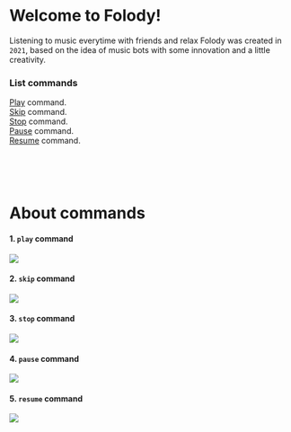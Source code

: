 # Welcome to Folody!

Listening to music everytime with friends and relax Folody was created in `2021`, based on the idea of ​​music bots with some innovation and a little creativity.

### List commands

[Play](https://github.com/Folody-Team/Folody-docs/blob/main/README.md#1-play-command) command.<br/>
[Skip](https://github.com/Folody-Team/Folody-docs/blob/main/README.md#2-skip-command) command.<br/>
[Stop](https://github.com/Folody-Team/Folody-docs/blob/main/README.md#3-stop-command) command.<br/>
[Pause](https://github.com/Folody-Team/Folody-docs/blob/main/README.md#4-pause-command) command.<br/>
[Resume](https://github.com/Folody-Team/Folody-docs/blob/main/README.md#5-resume-command) command.

<br/>
<br/>
<br/>

# About commands

#### 1. `play` command

<img src="https://mermaid.ink/svg/eyJjb2RlIjoiZ3JhcGggTFJcbkFbU29uZyBuYW1lIG9yIGxpbmsgb3IgaW1hZ2VdIC0tIFN0cmluZyAtLT4gQihTZWFyY2gpXG5BIC0tIEltYWdlIC0tPiBDKFNlYXJjaClcbkMgLS0gSGF2ZSB0ZXh0IC0tPiBFKFJlY29nbml6ZSB0ZXh0KSAtLT4gRihTdHJpbmcpIC0tPiBCXG5CIC0tPiBEe1BsYXl9XG5DIC0tPiBEIiwibWVybWFpZCI6eyJ0aGVtZSI6ImRhcmsifSwidXBkYXRlRWRpdG9yIjpmYWxzZSwiYXV0b1N5bmMiOnRydWUsInVwZGF0ZURpYWdyYW0iOmZhbHNlfQ"/>


#### 2. `skip` command


<img src="https://mermaid.ink/svg/eyJjb2RlIjoiZ3JhcGggTFJcbkFbU2tpcCBmdW5jdGlvbl0gLS0gcXVldWUgPT09IEIobnVsbCkgLS0-IEMoU3RvcCBwbGF5KVxuQSAtLSBxdWV1ZSAtLT4gRChTa2lwKSAtLT4gRShQTGF5KSIsIm1lcm1haWQiOnsidGhlbWUiOiJkYXJrIn0sInVwZGF0ZUVkaXRvciI6ZmFsc2UsImF1dG9TeW5jIjp0cnVlLCJ1cGRhdGVEaWFncmFtIjpmYWxzZX0"/>


#### 3. `stop` command

<img src="https://mermaid.ink/svg/eyJjb2RlIjoiZ3JhcGggTFJcbkFbU3RvcCBmdW5jdGlvbl0gLS0-IEIoU3RvcHBlZCkiLCJtZXJtYWlkIjp7InRoZW1lIjoiZGFyayJ9LCJ1cGRhdGVFZGl0b3IiOmZhbHNlLCJhdXRvU3luYyI6dHJ1ZSwidXBkYXRlRGlhZ3JhbSI6ZmFsc2V9"/>

#### 4. `pause` command

<img src="https://mermaid.ink/svg/eyJjb2RlIjoiZ3JhcGggTFJcbkFbUGF1c2UgZnVuY3Rpb25dIC0tPiBDKFBhdXNlIGN1cnJlbnQgc29uZylcbiIsIm1lcm1haWQiOnsidGhlbWUiOiJkYXJrIn0sInVwZGF0ZUVkaXRvciI6ZmFsc2UsImF1dG9TeW5jIjp0cnVlLCJ1cGRhdGVEaWFncmFtIjpmYWxzZX0"/>

#### 5. `resume` command

<img src="https://mermaid.ink/svg/eyJjb2RlIjoiZ3JhcGggTFJcbkFbUmVzdW1lIGZ1bmN0aW9uXSAtLT4gQyhDb250aW51ZSB0aGUgc29uZylcbiIsIm1lcm1haWQiOnsidGhlbWUiOiJkYXJrIn0sInVwZGF0ZUVkaXRvciI6ZmFsc2UsImF1dG9TeW5jIjp0cnVlLCJ1cGRhdGVEaWFncmFtIjpmYWxzZX0"/>
